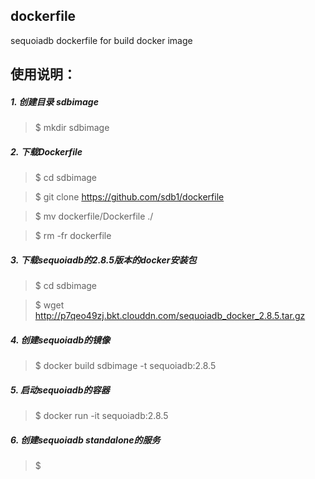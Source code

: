 ## dockerfile

sequoiadb dockerfile for build docker image


## 使用说明：


##### 1. 创建目录 sdbimage
> $ mkdir sdbimage


##### 2. 下载Dockerfile
> $ cd sdbimage

> $ git clone https://github.com/sdb1/dockerfile

> $ mv dockerfile/Dockerfile ./

> $ rm -fr dockerfile


##### 3. 下载sequoiadb的2.8.5版本的docker安装包
> $ cd sdbimage

> $ wget http://p7qeo49zj.bkt.clouddn.com/sequoiadb_docker_2.8.5.tar.gz


##### 4. 创建sequoiadb的镜像
> $ docker build sdbimage -t sequoiadb:2.8.5


##### 5. 启动sequoiadb的容器
> $ docker run -it sequoiadb:2.8.5


##### 6. 创建sequoiadb standalone的服务
> $
